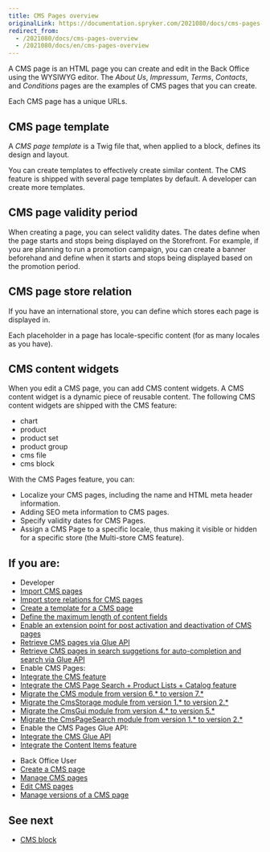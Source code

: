 ```yaml
---
title: CMS Pages overview
originalLink: https://documentation.spryker.com/2021080/docs/cms-pages-overview
redirect_from:
  - /2021080/docs/cms-pages-overview
  - /2021080/docs/en/cms-pages-overview
---
```


A CMS page is an HTML page you can create and edit in the Back Office using the WYSIWYG editor. The *About Us*, *Impressum*, *Terms*, *Contacts*, and *Conditions* pages are the examples of CMS pages that you can create.

Each CMS page has a unique URLs. 

## CMS page template

A *CMS page template* is a Twig file that, when applied to a block, defines its design and layout.

You can create templates to effectively create similar content. The CMS feature is shipped with several page templates by default. A developer can create more templates.

## CMS page validity period

When creating a page, you can select validity dates. The dates define when the page starts and stops being displayed on the Storefront. For example, if you are planning to run a promotion campaign, you can create a banner beforehand and define when it starts and stops being displayed based on the promotion period.


## CMS page store relation

If you have an international store, you can define which stores each page is displayed in.

Each placeholder in a page has locale-specific content (for as many locales as you have).

## CMS content widgets

When you edit a CMS page, you can add CMS content widgets. A CMS content widget is a dynamic piece of reusable content. The following CMS content widgets are shipped with the CMS feature:
* chart
* product
* product set
* product group
* cms file
* cms block

With the CMS Pages feature, you can:

* Localize your CMS pages, including the name and HTML meta header information.
* Adding SEO meta information to CMS pages.
* Specify validity dates for CMS Pages.
* Assign a CMS Page to a specific locale, thus making it visible or hidden for a specific store (the Multi-store CMS feature).


## If you are:

<div class="mr-container">
    <div class="mr-list-container">
        <!-- col1 -->
        <div class="mr-col">
            <ul class="mr-list mr-list-green">
                <li class="mr-title">Developer</li>
                    <li><a href="https://documentation.spryker.com/docs/file-details-cms-pagecsv" class="mr-link">Import CMS pages</a></li>
                    <li><a href="https://documentation.spryker.com/docs/file-details-cms-pagecsv" class="mr-link">Import store relations for CMS pages</a></li>
                    <li><a href="https://documentation.spryker.com/docs/ht-create-cms-templates#adding-a-template-for-a-cms-page" class="mr-link">Create a template for a CMS page</a></li>
                    <li><a href="https://documentation.spryker.com/docs/howto-define-the-maxiumum-size-of-content-fields" class="mr-link">Define the maximum length of content fields</a></li>
                    <li><a href="https://documentation.spryker.com/docs/reference-information-cms-extension-points" class="mr-link">Enable an extension point for post activation and deactivation of CMS pages</a></li> 
                    <li><a href="https://documentation.spryker.com/docs/retrieving-cms-pages" class="mr-link">Retrieve CMS pages via Glue API</a></li>
                    <li><a href="https://documentation.spryker.com/docs/retrieving-suggestions-for-auto-completion-and-search" class="mr-link">Retrieve CMS pages in search suggetions for auto-completion and search via Glue API</a></li>
                    <li>Enable CMS Pages:</li>
                    <li><a href="https://documentation.spryker.com/docs/cms-feature-integration-guide" class="mr-link">Integrate the CMS feature</a></li>
                    <li><a href="https://documentation.spryker.com/docs/cms-page-search-product-lists-catalog-feature-integration" class="mr-link">Integrate the CMS Page Search + Product Lists + Catalog feature</a></li> 
                    <li><a href="https://documentation.spryker.com/docs/mg-cms#upgrading-from-version-6---to-version-7--" class="mr-link">Migrate the CMS module from version 6.* to version 7.*</a></li>
                     <li><a href="https://documentation.spryker.com/docs/mg-cmsstorage#upgrading-from-version-1---to-version-2--" class="mr-link">Migrate the CmsStorage module from version 1.* to version 2.*</a></li>
                <li><a href="https://documentation.spryker.com/docs/migration-guide-cmsgui#upgrading-from-version-4---to-version-5--" class="mr-link">Migrate the CmsGui module from version 4.* to version 5.*</a></li>
                <li><a href="https://documentation.spryker.com/docs/mg-cmspagesearch#upgrading-from-version-1---to-version-2--" class="mr-link">Migrate the CmsPageSearch module from version 1.* to version 2.*</a></li>
                <li>Enable the CMS Pages Glue API:</li>
                <li><a href="https://documentation.spryker.com/docs/glue-api-cms-feature-integration-guide" class="mr-link">Integrate the CMS Glue API</a></li>
                <li><a href="https://documentation.spryker.com/docs/content-items-feature-integration" class="mr-link">Integrate the Content Items feature</a></li>
  </ul>
        </div>
        <!-- col3 -->
        <div class="mr-col">
            <ul class="mr-list mr-list-red">
                <li class="mr-title">Back Office User</li>
                  <li><a href="https://documentation.spryker.com/docs/creating-a-cms-page" class="mr-link">Create a CMS page</a></li> 
                  <li><a href="https://documentation.spryker.com/docs/managing-cms-pages" class="mr-link">Manage CMS pages</a></li> 
                  <li><a href="https://documentation.spryker.com/docs/editing-cms-pages" class="mr-link">Edit CMS pages</a></li> 
                  <li><a href="https://documentation.spryker.com/docs/managing-cms-page-versions" class="mr-link">Manage versions of a CMS page</a></li>
            </ul>
        </div>  
</div>
</div>
    
## See next

* [CMS block](https://documentation.spryker.com/docs/cms-block)

